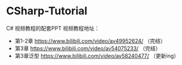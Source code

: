 # CSharp-Tutorial
C# 视频教程的配套PPT
视频教程地址：  
* 第1-2章 https://www.bilibili.com/video/av49952624/ （完结）
* 第3章 https://www.bilibili.com/video/av54075233/ （完结）
* 第3章泛型 https://www.bilibili.com/video/av58240477/ （更新ing）
